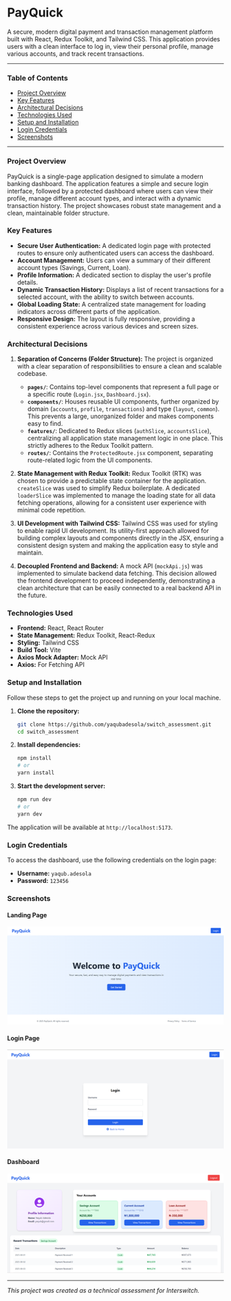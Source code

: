 # PayQuick

A secure, modern digital payment and transaction management platform built with React, Redux Toolkit, and Tailwind CSS. This application provides users with a clean interface to log in, view their personal profile, manage various accounts, and track recent transactions.

---

### Table of Contents

- [Project Overview](#project-overview)
- [Key Features](#key-features)
- [Architectural Decisions](#architectural-decisions)
- [Technologies Used](#technologies-used)
- [Setup and Installation](#setup-and-installation)
- [Login Credentials](#login-credentials)
- [Screenshots](#screenshots)

---

### Project Overview

PayQuick is a single-page application designed to simulate a modern banking dashboard. The application features a simple and secure login interface, followed by a protected dashboard where users can view their profile, manage different account types, and interact with a dynamic transaction history. The project showcases robust state management and a clean, maintainable folder structure.

### Key Features

- **Secure User Authentication:** A dedicated login page with protected routes to ensure only authenticated users can access the dashboard.
- **Account Management:** Users can view a summary of their different account types (Savings, Current, Loan).
- **Profile Information:** A dedicated section to display the user's profile details.
- **Dynamic Transaction History:** Displays a list of recent transactions for a selected account, with the ability to switch between accounts.
- **Global Loading State:** A centralized state management for loading indicators across different parts of the application.
- **Responsive Design:** The layout is fully responsive, providing a consistent experience across various devices and screen sizes.

### Architectural Decisions

1.  **Separation of Concerns (Folder Structure):**
    The project is organized with a clear separation of responsibilities to ensure a clean and scalable codebase.

    - **`pages/`**: Contains top-level components that represent a full page or a specific route (`Login.jsx`, `Dashboard.jsx`).
    - **`components/`**: Houses reusable UI components, further organized by domain (`accounts`, `profile`, `transactions`) and type (`layout`, `common`). This prevents a large, unorganized folder and makes components easy to find.
    - **`features/`**: Dedicated to Redux slices (`authSlice`, `accountsSlice`), centralizing all application state management logic in one place. This strictly adheres to the Redux Toolkit pattern.
    - **`routes/`**: Contains the `ProtectedRoute.jsx` component, separating route-related logic from the UI components.

2.  **State Management with Redux Toolkit:**
    Redux Toolkit (RTK) was chosen to provide a predictable state container for the application. `createSlice` was used to simplify Redux boilerplate. A dedicated `loaderSlice` was implemented to manage the loading state for all data fetching operations, allowing for a consistent user experience with minimal code repetition.

3.  **UI Development with Tailwind CSS:**
    Tailwind CSS was used for styling to enable rapid UI development. Its utility-first approach allowed for building complex layouts and components directly in the JSX, ensuring a consistent design system and making the application easy to style and maintain.

4.  **Decoupled Frontend and Backend:**
    A mock API (`mockApi.js`) was implemented to simulate backend data fetching. This decision allowed the frontend development to proceed independently, demonstrating a clean architecture that can be easily connected to a real backend API in the future.

### Technologies Used

- **Frontend:** React, React Router
- **State Management:** Redux Toolkit, React-Redux
- **Styling:** Tailwind CSS
- **Build Tool:** Vite
- **Axios Mock Adapter:** Mock API
- **Axios:** For Fetching API

### Setup and Installation

Follow these steps to get the project up and running on your local machine.

1.  **Clone the repository:**

    ```bash
    git clone https://github.com/yaqubadesola/switch_assessment.git
    cd switch_assessment
    ```

2.  **Install dependencies:**

    ```bash
    npm install
    # or
    yarn install
    ```

3.  **Start the development server:**
    ```bash
    npm run dev
    # or
    yarn dev
    ```

The application will be available at `http://localhost:5173`.

### Login Credentials

To access the dashboard, use the following credentials on the login page:

- **Username:** `yaqub.adesola`
- **Password:** `123456`

### Screenshots

#### Landing Page

![Landing Page](https://github.com/yaqubadesola/switch_assessment/blob/master/docs/images/LandingPage.png)

#### Login Page

![Login Page](https://github.com/yaqubadesola/switch_assessment/blob/master/docs/images/LoginPage.png)

#### Dashboard

![Dashboard](https://github.com/yaqubadesola/switch_assessment/blob/master/docs/images/DashboardPage.png)

---

_This project was created as a technical assessment for Interswitch._

